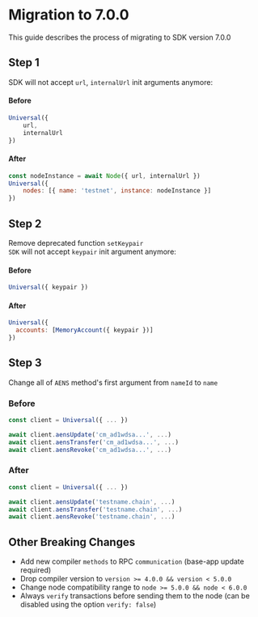 # Migration to 7.0.0
This guide describes the process of migrating to SDK version 7.0.0

## Step 1
SDK will not accept `url`, `internalUrl` init arguments anymore:
#### Before
```js
Universal({
    url,
    internalUrl
})
```
#### After
```js
const nodeInstance = await Node({ url, internalUrl })
Universal({
    nodes: [{ name: 'testnet', instance: nodeInstance }]
})
```

## Step 2
Remove deprecated function `setKeypair`   
`SDK` will not accept `keypair` init argument anymore:
#### Before
```js
Universal({ keypair })
```
#### After
```js
Universal({
  accounts: [MemoryAccount({ keypair })]
})
```

## Step 3
Change all of `AENS` method's first argument from `nameId` to `name`
### Before
```js
const client = Universal({ ... })

await client.aensUpdate('cm_ad1wdsa...', ...)
await client.aensTransfer('cm_ad1wdsa...', ...)
await client.aensRevoke('cm_ad1wdsa...', ...)
```
### After
```js
const client = Universal({ ... })

await client.aensUpdate('testname.chain', ...)
await client.aensTransfer('testname.chain', ...)
await client.aensRevoke('testname.chain', ...)
```

## Other Breaking Changes
- Add new compiler `methods` to RPC `communication` (base-app update required)
- Drop compiler version to `version >= 4.0.0 && version < 5.0.0`
- Change node compatibility range to `node >= 5.0.0 && node < 6.0.0`
- Always `verify` transactions before sending them to the node (can be disabled using the option `verify: false`)
